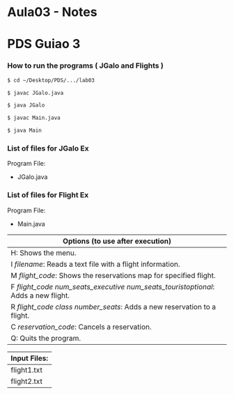 # Aula03 - Notes

<h1>PDS Guiao 3</h1>



<h3>How to run the programs ( JGalo and Flights )</h3>

```bash
$ cd ~/Desktop/PDS/.../lab03
```

```bash
$ javac JGalo.java

$ java JGalo
```

```bash
$ javac Main.java

$ java Main
```



<h3>List of files for JGalo Ex</h3>

Program File:

* JGalo.java


<h3>List of files for Flight Ex</h3>

Program File:

* Main.java					

| Options (to use after execution)                             |
| ------------------------------------------------------------ |
| H: Shows the menu.                                           |
| I *filename*: Reads a text file with a flight information.   |
| M *flight_code*: Shows the reservations map for specified flight. |
| F *flight_code* *num_seats_executive* *num_seats_touristoptional*: Adds a new flight. |
| R *flight_code class number_seats*: Adds a new reservation to a flight. |
| C *reservation_code*: Cancels a reservation.                 |
| Q: Quits the program.                                        |

| Input Files: |
| ------------ |
| flight1.txt  |
| flight2.txt  |